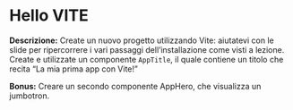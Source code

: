 Hello VITE
===

**Descrizione:**
Create un nuovo progetto utilizzando Vite: aiutatevi con le slide per ripercorrere i vari passaggi dell’installazione come visti a lezione.
Create e utilizzate un componente `AppTitle`, il quale contiene un titolo che recita “La mia prima app con Vite!”

**Bonus:**
Creare un secondo componente AppHero, che visualizza un jumbotron.

